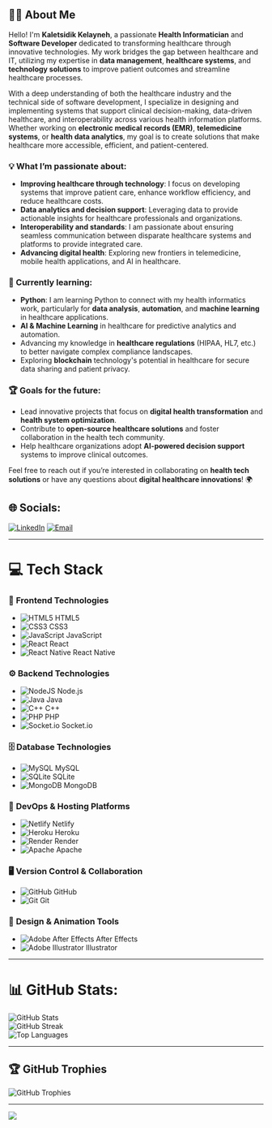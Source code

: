 ## 👨‍💻 About Me

Hello! I'm **Kaletsidik Kelayneh**, a passionate **Health Informatician** and **Software Developer** dedicated to transforming healthcare through innovative technologies. My work bridges the gap between healthcare and IT, utilizing my expertise in **data management**, **healthcare systems**, and **technology solutions** to improve patient outcomes and streamline healthcare processes.

With a deep understanding of both the healthcare industry and the technical side of software development, I specialize in designing and implementing systems that support clinical decision-making, data-driven healthcare, and interoperability across various health information platforms. Whether working on **electronic medical records (EMR)**, **telemedicine systems**, or **health data analytics**, my goal is to create solutions that make healthcare more accessible, efficient, and patient-centered.

### 💡 What I’m passionate about:
- **Improving healthcare through technology**: I focus on developing systems that improve patient care, enhance workflow efficiency, and reduce healthcare costs.
- **Data analytics and decision support**: Leveraging data to provide actionable insights for healthcare professionals and organizations.
- **Interoperability and standards**: I am passionate about ensuring seamless communication between disparate healthcare systems and platforms to provide integrated care.
- **Advancing digital health**: Exploring new frontiers in telemedicine, mobile health applications, and AI in healthcare.

### 🌱 Currently learning:
- **Python**: I am learning Python to connect with my health informatics work, particularly for **data analysis**, **automation**, and **machine learning** in healthcare applications.
- **AI & Machine Learning** in healthcare for predictive analytics and automation.
- Advancing my knowledge in **healthcare regulations** (HIPAA, HL7, etc.) to better navigate complex compliance landscapes.
- Exploring **blockchain** technology's potential in healthcare for secure data sharing and patient privacy.

### 🏆 Goals for the future:
- Lead innovative projects that focus on **digital health transformation** and **health system optimization**.
- Contribute to **open-source healthcare solutions** and foster collaboration in the health tech community.
- Help healthcare organizations adopt **AI-powered decision support** systems to improve clinical outcomes.

Feel free to reach out if you’re interested in collaborating on **health tech solutions** or have any questions about **digital healthcare innovations**! 🌍


## 🌐 Socials:
[![LinkedIn](https://img.shields.io/badge/LinkedIn-%230077B5.svg?logo=linkedin&logoColor=white)](https://linkedin.com/in/kaletsidik-kelayneh) [![Email](https://img.shields.io/badge/Email-D14836?logo=gmail&logoColor=white)](mailto:kalukelayneh@gmail.com)

---

# 💻 Tech Stack

### 🌟 **Frontend Technologies**  
- ![HTML5](https://img.shields.io/badge/html5-%23E34F26.svg?style=for-the-badge&logo=html5&logoColor=white) HTML5  
- ![CSS3](https://img.shields.io/badge/css3-%231572B6.svg?style=for-the-badge&logo=css3&logoColor=white) CSS3  
- ![JavaScript](https://img.shields.io/badge/javascript-%23323330.svg?style=for-the-badge&logo=javascript&logoColor=%23F7DF1E) JavaScript  
- ![React](https://img.shields.io/badge/react-%2320232a.svg?style=for-the-badge&logo=react&logoColor=%2361DAFB) React  
- ![React Native](https://img.shields.io/badge/react_native-%2320232a.svg?style=for-the-badge&logo=react&logoColor=%2361DAFB) React Native

### ⚙️ **Backend Technologies**  
- ![NodeJS](https://img.shields.io/badge/node.js-6DA55F?style=for-the-badge&logo=node.js&logoColor=white) Node.js  
- ![Java](https://img.shields.io/badge/java-%23ED8B00.svg?style=for-the-badge&logo=openjdk&logoColor=white) Java  
- ![C++](https://img.shields.io/badge/c++-%2300599C.svg?style=for-the-badge&logo=c%2B%2B&logoColor=white) C++  
- ![PHP](https://img.shields.io/badge/php-%23777BB4.svg?style=for-the-badge&logo=php&logoColor=white) PHP  
- ![Socket.io](https://img.shields.io/badge/Socket.io-black?style=for-the-badge&logo=socket.io&badgeColor=010101) Socket.io  

### 🗄️ **Database Technologies**  
- ![MySQL](https://img.shields.io/badge/mysql-4479A1.svg?style=for-the-badge&logo=mysql&logoColor=white) MySQL  
- ![SQLite](https://img.shields.io/badge/sqlite-%2307405e.svg?style=for-the-badge&logo=sqlite&logoColor=white) SQLite  
- ![MongoDB](https://img.shields.io/badge/MongoDB-%234ea94b.svg?style=for-the-badge&logo=mongodb&logoColor=white) MongoDB  

### 🔧 **DevOps & Hosting Platforms**  
- ![Netlify](https://img.shields.io/badge/netlify-%23000000.svg?style=for-the-badge&logo=netlify&logoColor=#00C7B7) Netlify  
- ![Heroku](https://img.shields.io/badge/heroku-%23430098.svg?style=for-the-badge&logo=heroku&logoColor=white) Heroku  
- ![Render](https://img.shields.io/badge/Render-%46E3B7.svg?style=for-the-badge&logo=render&logoColor=white) Render  
- ![Apache](https://img.shields.io/badge/apache-%23D42029.svg?style=for-the-badge&logo=apache&logoColor=white) Apache  

### 🖥️ **Version Control & Collaboration**  
- ![GitHub](https://img.shields.io/badge/github-%23121011.svg?style=for-the-badge&logo=github&logoColor=white) GitHub  
- ![Git](https://img.shields.io/badge/git-%23F05033.svg?style=for-the-badge&logo=git&logoColor=white) Git  

### 🎨 **Design & Animation Tools**  
- ![Adobe After Effects](https://img.shields.io/badge/Adobe%20After%20Effects-9999FF.svg?style=for-the-badge&logo=Adobe%20After%20Effects&logoColor=white) After Effects  
- ![Adobe Illustrator](https://img.shields.io/badge/adobe%20illustrator-%23FF9A00.svg?style=for-the-badge&logo=adobe%20illustrator&logoColor=white) Illustrator  

---

# 📊 GitHub Stats:
![GitHub Stats](https://github-readme-stats.vercel.app/api?username=kaletsidikk&theme=dark&hide_border=false&include_all_commits=false&count_private=false)  
![GitHub Streak](https://github-readme-streak-stats.herokuapp.com/?user=kaletsidikk&theme=dark&hide_border=false)  
![Top Languages](https://github-readme-stats.vercel.app/api/top-langs/?username=kaletsidikk&theme=dark&hide_border=false&include_all_commits=false&count_private=false&layout=compact)

---

## 🏆 GitHub Trophies
![GitHub Trophies](https://github-profile-trophy.vercel.app/?username=kaletsidikk&theme=radical&no-frame=false&no-bg=true&margin-w=4)

---

[![](https://visitcount.itsvg.in/api?id=kaletsidikk&icon=0&color=0)](https://visitcount.itsvg.in)

<!-- Proudly created with GPRM ( https://gprm.itsvg.in ) -->
